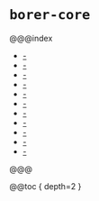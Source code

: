 `borer-core`
============

@@@index

* [-](encoding-and-decoding.md)
* [-](supported-types.md)
* [-](custom-types.md)
* [-](nullable-and-default.md)
* [-](StringNumbers.md)
* [-](ByteStringArrayCodecs.md)
* [-](supporting-typeclasses.md)
* [-](JSON-specifics.md)
* [-](JSON-performance.md)
* [-](DOM.md)
* [-](debugging.md)

@@@

@@toc { depth=2 }
